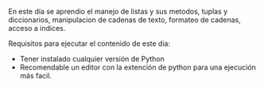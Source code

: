En este día se aprendio el manejo de listas y sus metodos, tuplas y diccionarios, manipulacion de cadenas de texto, formateo de cadenas, acceso a indices.

Requisitos para ejecutar el contenido de este dia:
- Tener instalado cualquier versión de Python
- Recomendable un editor con la extención de python para una ejecución más facil.